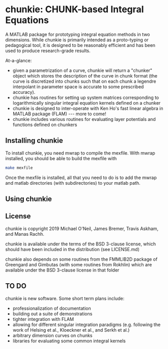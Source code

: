 # chunkie: CHUNK-based Integral Equations

A MATLAB package for prototyping integral equation
methods in two dimensions.
While chunkie is primarily intended as a proto-typing
or pedagogical tool, it is designed to be reasonably
efficient and has been used to produce research-grade
results.

At-a-glance:
- given a parametrization of a curve, chunkie will return
a "chunker" object which stores the description of the
curve in chunk format (the curve is discretized into chunks
such that on each chunk a legendre interpolant in parameter
space is accurate to some prescribed accuracy).
- chunkie has routines for setting up system matrices
corresponding to logarithmically singular integral equation
kernels defined on a chunker
- chunkie is designed to inter-operate with Ken Ho's fast
linear algebra in MATLAB package (FLAM) --- more to come!
- chunkie includes various routines for evaluating layer
potentials and functions defined on chunkers

## Installing chunkie

To install chunkie, you need mwrap to compile the
mexfile. With mwrap installed, you should be able
to build the mexfile with

```bash
make mexfile
```

Once the mexfile is installed, all that you need
to do is to add the mwrap and matlab directories
(with subdirectories) to your matlab path.

## Using chunkie



## License

chunkie is copyright 2019 Michael O'Neil, James
Bremer, Travis Askham, and Manas Rachh.

chunkie is available under the terms of the
BSD 3-clause license, which should have been included
in the distribution (see LICENSE.md)

chunkie also depends on some routines from the
FMMLIB2D package of Greengard and Gimbutas (with
some routines from Rokhlin) which are available
under the BSD 3-clause license in that folder

## TO DO

chunkie is new software. Some short term plans
include:

- professionalization of documentation
- building out a suite of demonstrations
- tighter integration with FLAM
- allowing for different singular integration
paradigms (e.g. following the work of Helsing et al.,
Kloeckner et al., and Serkh et al.)
- arbitrary dimension curves on chunks
- libraries for evaluating some common integral
kernels
